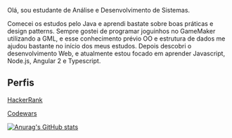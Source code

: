 Olá, sou estudante de Análise e Desenvolvimento de Sistemas. 

Comecei os estudos pelo Java e aprendi bastate sobre boas práticas e design patterns.
Sempre gostei de programar joguinhos no GameMaker utilizando a GML, e esse conhecimento prévio OO e estrutura de dados me ajudou bastante no início dos meus estudos.
Depois descobri o desenvolvimento Web, e atualmente estou focado em aprender Javascript, Node.js, Angular 2 e Typescript.


## Perfis

[HackerRank](https://www.hackerrank.com/edutraquino)

[Codewars](https://www.codewars.com/users/flwedu)

[![Anurag's GitHub stats](https://github-readme-stats.vercel.app/api?username=flwedu)](https://github.com/anuraghazra/github-readme-stats)

